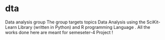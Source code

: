 # dta
Data analysis group
The group targets topics Data Analysis using the SciKit-Learn Library (written in Python) and R programming Language . All the works done here are meant for semeseter-4 Project ! 
